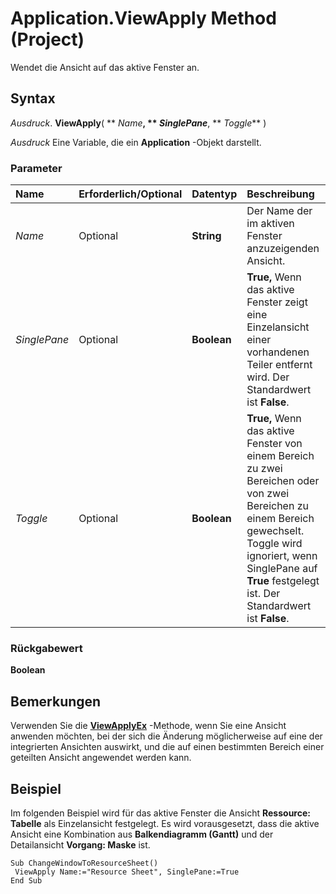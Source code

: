 
# Application.ViewApply Method (Project)

Wendet die Ansicht auf das aktive Fenster an.


## Syntax

 _Ausdruck_. **ViewApply**( ** _Name_**, ** _SinglePane_**, ** _Toggle_** )

 _Ausdruck_ Eine Variable, die ein **Application** -Objekt darstellt.


### Parameter



|**Name**|**Erforderlich/Optional**|**Datentyp**|**Beschreibung**|
|:-----|:-----|:-----|:-----|
| _Name_|Optional|**String**|Der Name der im aktiven Fenster anzuzeigenden Ansicht.|
| _SinglePane_|Optional|**Boolean**|**True,** Wenn das aktive Fenster zeigt eine Einzelansicht einer vorhandenen Teiler entfernt wird. Der Standardwert ist **False**.|
| _Toggle_|Optional|**Boolean**|**True,** Wenn das aktive Fenster von einem Bereich zu zwei Bereichen oder von zwei Bereichen zu einem Bereich gewechselt. Toggle wird ignoriert, wenn SinglePane auf **True** festgelegt ist. Der Standardwert ist **False**.|

### Rückgabewert

 **Boolean**


## Bemerkungen

Verwenden Sie die  **[ViewApplyEx](437ec3b5-d42d-ed79-e8c7-220f797023b5.md)** -Methode, wenn Sie eine Ansicht anwenden möchten, bei der sich die Änderung möglicherweise auf eine der integrierten Ansichten auswirkt, und die auf einen bestimmten Bereich einer geteilten Ansicht angewendet werden kann.


## Beispiel

Im folgenden Beispiel wird für das aktive Fenster die Ansicht  **Ressource: Tabelle** als Einzelansicht festgelegt. Es wird vorausgesetzt, dass die aktive Ansicht eine Kombination aus **Balkendiagramm (Gantt)** und der Detailansicht **Vorgang: Maske** ist.


```
Sub ChangeWindowToResourceSheet() 
 ViewApply Name:="Resource Sheet", SinglePane:=True 
End Sub
```

